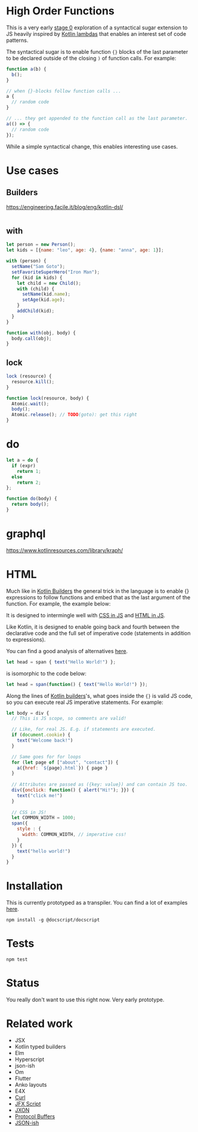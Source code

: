 High Order Functions
=========

This is a very early [stage 0](https://tc39.github.io/process-document/) exploration of a syntactical sugar extension to JS heavily inspired by [Kotlin lambdas](https://kotlinlang.org/docs/reference/lambdas.html) that enables an interest set of code patterns.

The syntactical sugar is to enable function `{}` blocks of the last parameter to be declared outside of the closing `)` of function calls. For example:

```javascript
function a(b) {
  b();
}

// when {}-blocks follow function calls ...
a {
  // random code
}

// ... they get appended to the function call as the last parameter.
a(() => {
  // random code
});
```

While a simple syntactical change, this enables interesting use cases.

# Use cases

## Builders

https://engineering.facile.it/blog/eng/kotlin-dsl/

```javascript


```

## with

```javascript
let person = new Person();
let kids = [{name: "leo", age: 4}, {name: "anna", age: 1}];

with (person) {
  setName("Sam Goto");
  setFavoriteSuperHero("Iron Man");
  for (kid in kids) {
    let child = new Child();
    with (child) {
      setName(kid.name);
      setAge(kid.age);
    }
    addChild(kid);
  }
}

function with(obj, body) {
  body.call(obj);
}
```

## lock

```javascript
lock (resource) {
  resource.kill();
}

function lock(resource, body) {
  Atomic.wait();
  body();
  Atomic.release(); // TODO(goto): get this right
}
```

# do

```javascript
let a = do {  
  if (expr)
    return 1;
  else
    return 2;
};

function do(body) {
  return body();
}
```

# graphql

https://www.kotlinresources.com/library/kraph/

# HTML

Much like in [Kotlin Builders](https://kotlinlang.org/docs/reference/type-safe-builders.html) the general trick in the language is to enable {} expressions to follow functions and embed that as the last argument of the function. For example, the example below: 

It is designed to intermingle well with [CSS in JS](https://speakerdeck.com/vjeux/react-css-in-js) and [HTML in JS](https://facebook.github.io/react/docs/introducing-jsx.html).

Like Kotlin, it is designed to enable going back and fourth between the declarative code and the full set of imperative code (statements in addition to expressions).

You can find a good analysis of alternatives [here](https://medium.com/@daveford/80-of-my-coding-is-doing-this-or-why-templates-are-dead-b640fc149e22).



```javascript
let head = span { text("Hello World!") };
```

is isomorphic to the code below:


```javascript
let head = span(function() { text("Hello World!") });
```

Along the lines of [Kotlin builders](https://kotlinlang.org/docs/reference/type-safe-builders.html)'s, what goes inside the ```{}``` is valid JS code, so you can execute real JS imperative statements. For example:

```javascript
let body = div {
  // This is JS scope, so comments are valid!

  // Like, for real JS. E.g. if statements are executed.
  if (document.cookie) {
    text("Welcome back!")
  }

  // Same goes for for loops
  for (let page of ["about", "contact"]) {
    a({href: `${page}.html`}) { page }
  }
  
  // Attributes are passed as ({key: value}) and can contain JS too.
  div({onclick: function() { alert("Hi!"); }}) {
    text("click me!")
  } 
  
  // CSS in JS!
  let COMMON_WIDTH = 1000;
  span({
    style : {  
      width: COMMON_WIDTH, // imperative css!
    }
  }) {
    text("hello world!")
  }
}
```


# Installation

  This is currently prototyped as a transpiler. You can find a lot of examples [here](test/runtime.js).

  `npm install -g @docscript/docscript`
  

# Tests

  `npm test`

# Status

  You really don't want to use this right now. Very early prototype.

# Related work

* JSX
* Kotlin typed builders
* Elm
* Hyperscript
* json-ish
* Om
* Flutter
* Anko layouts
* E4X
* [Curl](https://en.wikipedia.org/wiki/Curl_(programming_language))
* [JFX Script](https://en.wikipedia.org/wiki/JavaFX_Script)
* [JXON](https://developer.mozilla.org/en-US/docs/Archive/JXON)
* [Protocol Buffers](https://developers.google.com/protocol-buffers/docs/overview)
* [JSON-ish](http://blog.sgo.to/2015/09/json-ish.html)
